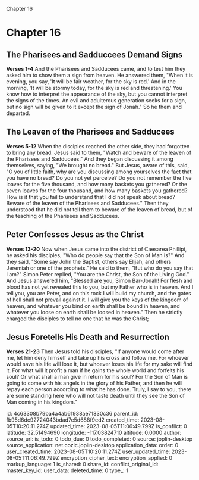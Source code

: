 Chapter 16

# Chapter 16
## The Pharisees and Sadduccees Demand Signs
**Verses 1-4**
And the Pharisees and Sadducees came, and to test him they asked him to show them a sign from heaven. He answered them, "When it is evening, you say, 'It will be fair weather, for the sky is red.' And in the morning, 'It will be stormy today, for the sky is red and threatening.' You know how to interpret the appearance of the sky, but you cannot interpret the signs of the times. An evil and adulterous generation seeks for a sign, but no sign will be given to it except the sign of Jonah." So he them and departed.

## The Leaven of the Pharisees and Sadducees
**Verses 5-12**
When the disciples reached the other side, they had forgotten to bring any bread. Jesus said to them, "Watch and beware of the leaven of the Pharisees and Sadducees." And they began discussing it among themselves, saying, "We brought no bread." But Jesus, aware of this, said, "O you of little faith, why are you discussing among yourselves the fact that you have no bread? Do you not yet perceive? Do you not remember the five loaves for the five thousand, and how many baskets you gathered? Or the seven loaves for the four thousand, and how many baskets you gathered? How is it that you fail to understand that I did not speak about bread? Beware of the leaven of the Pharisees and Sadducees." Then they understood that he did not tell them to beware of the leaven of bread, but of the teaching of the Pharisees and Sadducees.

## Peter Confesses Jesus as the Christ
**Verses 13-20**
Now when Jesus came into the district of Caesarea Phillipi, he asked his disciples, "Who do people say that the Son of Man is?" And they said, "Some say John the Baptist, others say Elijah, and others Jeremiah or one of the prophets." He said to them, "But who do you say that I am?" Simon Peter replied, "You are the Christ, the Son of the Living God." And Jesus answered him, "Blessed are you, Simon Bar-Jonah! For flesh and blood has not yet revealed this to you, but my Father who is in heaven. And I tell you, you are Peter, and on this rock I will build my church, and the gates of hell shall not prevail against it. I will give you the keys of the kingdom of heaven, and whatever you bind on earth shall be bound in heaven, and whatever you loose on earth shall be loosed in heaven." Then he strictly charged the disciples to tell no one that he was the Christ;

## Jesus Foretells His Death and Resurrection
**Verses 21-23**
Then Jesus told his disciples, "If anyone would come after me, let him deny himself and take up his cross and follow me. For whoever would save his life will lose it, but whoever loses his life for my sake will find it. For what will it profit a man if he gains the whole world and forfeits his soul? Or what shall a man give in return for his soul? For the Son of Man is going to come with his angels in the glory of his Father, and then he will repay each person according to what he has done. Truly, I say to you, there are some standing here who will not taste death until they see the Son of Man coming in his kingdom."

id: 4c63308b79ba4a4ab61938ae71830c36
parent_id: fb95d6dc92724043bdad7e5d688f9ed2
created_time: 2023-08-05T10:20:11.274Z
updated_time: 2023-08-05T11:06:49.799Z
is_conflict: 0
latitude: 32.51494690
longitude: -117.03824710
altitude: 0.0000
author: 
source_url: 
is_todo: 0
todo_due: 0
todo_completed: 0
source: joplin-desktop
source_application: net.cozic.joplin-desktop
application_data: 
order: 0
user_created_time: 2023-08-05T10:20:11.274Z
user_updated_time: 2023-08-05T11:06:49.799Z
encryption_cipher_text: 
encryption_applied: 0
markup_language: 1
is_shared: 0
share_id: 
conflict_original_id: 
master_key_id: 
user_data: 
deleted_time: 0
type_: 1
